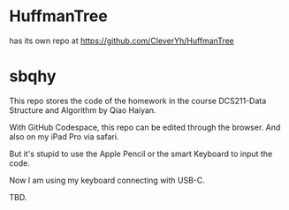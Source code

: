 # HuffmanTree

has its own repo at https://github.com/CleverYh/HuffmanTree

# sbqhy

This repo stores the code of the homework in the course DCS211-Data Structure and Algorithm by Qiao Haiyan.

With GitHub Codespace, this repo can be edited through the browser. And also on my iPad Pro via safari.

But it's stupid to use the Apple Pencil or the smart Keyboard to input the code.

Now I am using my keyboard connecting with USB-C.

TBD.
